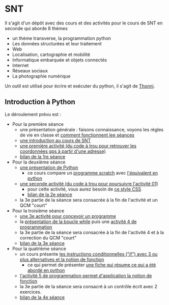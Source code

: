 # SNT

Il s'agit d'un dépôt avec des cours et des activités pour le cours de SNT en seconde qui aborde 8 thèmes
- un thème transverse, la programmation python
- Les données structurées et leur traitement 
- Web
- Localisation, cartographie et mobilité
- Informatique embarquée et objets connectés
- Internet
- Réseaux sociaux
- La photographie numérique 

Un outil est utilisé pour écrire et exécuter du python, il s'agit de [Thonni](https://thonny.org/). 


## Introduction à Python

Le déroulement prévu est : 
 - Pour la première séance 
   - une présentation générale : faisons connaissance, voyons les règles de vie en classe et [comment fonctionnent lee séances](fonctionnement.md)
   - [une introduction au cours de SNT](01_python/cours/01_introduction%20générale.pdf)
   - [une première activité (du code à trou pour retrouver les coordonnées gps à partir d'une adresse)](01_python/activité01/README.md)
   - [bilan de la 1re séance](01_python/bilan/bilan01.md)
 - Pour la deuxième séance
   - [une présentation de Python](01_python/cours/02_présentation%20de%20python.pdf)
     - ce cours compare un [programme scratch](https://scratch.mit.edu/projects/1049194930/) avec [l'équivalent en python](01_python/cours/PI_MonteCarlo.py)
   - [une seconde activité (du code à trou pour poursuivre l'activité 01)](01_python/activité02/README.md)
     - pour cette activité, vous aurez besoin de [ce style CSS](01_python/activité02/style-carte.css)
     - [bilan de la 2e séance](01_python/bilan/bilan02.md)
   - la 3e partie de la séance sera consacrée à la fin de l'activité et un QCM "court"
 - Pour la troisième séance
   - [une 3e activité pour concevoir un programme](01_python/activité03/README.md)
   - la [présentation de la boucle while](01_python/cours/03_boucle%20while.pdf) puis une [activité 4 de programmation](01_python/activité04/README.md)
   - la 3e partie de la séance sera consacrée à la fin de l'activité 4 et à la correction du QCM "court" 
   - [bilan de la 3e séance](01_python/bilan/bilan03.md)
 - Pour la quatrième séance
   - un cours présente [les instructions conditionnelles ("if") avec 3 ou plus alternatives et la notion de fonction](01_python/cours/04_elif_fonction.pdf)
     - ce qui permet de présenter [une fiche qui résume ce qui a été abordé en python](01_python/cours/Memo%20Python%20V1.pdf)
   - [l'activité 5 de programmation permet d'application la notion de fonction](01_python/activité05/README.md)
   - la 3e partie de la séance sera consacré à un contrôle écrit avec 2 exercices. 
   - [bilan de la 4e séance](01_python/bilan/bilan04.md)

